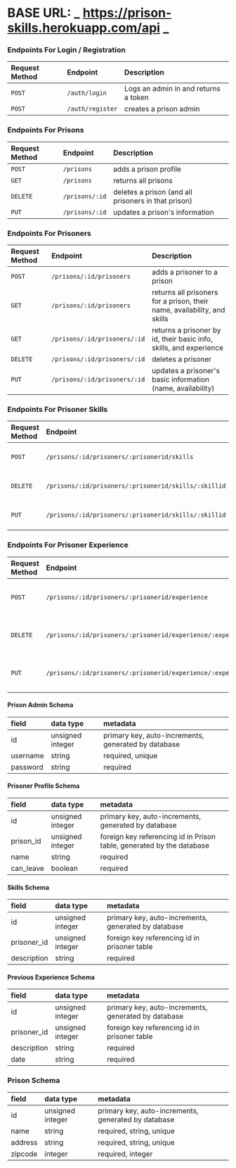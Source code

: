 # BASE URL: **_ https://prison-skills.herokuapp.com/api _**

### Endpoints For Login / Registration

| Request Method | Endpoint         | Description                          |
| :------------- | :--------------- | :----------------------------------- |
| `POST`         | `/auth/login`    | Logs an admin in and returns a token |
| `POST`         | `/auth/register` | creates a prison admin               |

### Endpoints For Prisons

| Request Method | Endpoint       | Description                                         |
| :------------- | :------------- | :-------------------------------------------------- |
| `POST`         | `/prisons`     | adds a prison profile                               |
| `GET`          | `/prisons`     | returns all prisons                                 |
| `DELETE`       | `/prisons/:id` | deletes a prison (and all prisoners in that prison) |
| `PUT`          | `/prisons/:id` | updates a prison's information                      |

### Endpoints For Prisoners

| Request Method | Endpoint                     | Description                                                              |
| :------------- | :--------------------------- | :----------------------------------------------------------------------- |
| `POST`         | `/prisons/:id/prisoners`     | adds a prisoner to a prison                                              |
| `GET`          | `/prisons/:id/prisoners`     | returns all prisoners for a prison, their name, availability, and skills |
| `GET`          | `/prisons/:id/prisoners/:id` | returns a prisoner by id, their basic info, skills, and experience       |
| `DELETE`       | `/prisons/:id/prisoners/:id` | deletes a prisoner                                                       |
| `PUT`          | `/prisons/:id/prisoners/:id` | updates a prisoner's basic information (name, availability)              |

### Endpoints For Prisoner Skills

| Request Method | Endpoint                                             | Description                |
| :------------- | :--------------------------------------------------- | :------------------------- |
| `POST`         | `/prisons/:id/prisoners/:prisonerid/skills`          | adds a prisoner's skill    |
| `DELETE`       | `/prisons/:id/prisoners/:prisonerid/skills/:skillid` | deletes a prisoner's skill |
| `PUT`          | `/prisons/:id/prisoners/:prisonerid/skills/:skillid` | updates a prisoner's skill |

### Endpoints For Prisoner Experience

| Request Method | Endpoint                                                      | Description                            |
| :------------- | :------------------------------------------------------------ | :------------------------------------- |
| `POST`         | `/prisons/:id/prisoners/:prisonerid/experience`               | adds prisoner's previous experience    |
| `DELETE`       | `/prisons/:id/prisoners/:prisonerid/experience/:experienceid` | deletes prisoner's previous experience |
| `PUT`          | `/prisons/:id/prisoners/:prisonerid/experience/:experienceid` | updates prisoner's previous experience |

#### Prison Admin Schema

| field    | data type        | metadata                                            |
| :------- | :--------------- | :-------------------------------------------------- |
| id       | unsigned integer | primary key, auto-increments, generated by database |
| username | string           | required, unique                                    |
| password | string           | required                                            |

#### Prisoner Profile Schema

| field     | data type        | metadata                                                              |
| :-------- | :--------------- | :-------------------------------------------------------------------- |
| id        | unsigned integer | primary key, auto-increments, generated by database                   |
| prison_id | unsigned integer | foreign key referencing id in Prison table, generated by the database |
| name      | string           | required                                                              |
| can_leave | boolean          | required                                                              |

#### Skills Schema

| field       | data type        | metadata                                            |
| :---------- | :--------------- | :-------------------------------------------------- |
| id          | unsigned integer | primary key, auto-increments, generated by database |
| prisoner_id | unsigned integer | foreign key referencing id in prisoner table        |
| description | string           | required                                            |

#### Previous Experience Schema

| field       | data type        | metadata                                            |
| :---------- | :--------------- | :-------------------------------------------------- |
| id          | unsigned integer | primary key, auto-increments, generated by database |
| prisoner_id | unsigned integer | foreign key referencing id in prisoner table        |
| description | string           | required                                            |
| date        | string           | required                                            |

### Prison Schema

| field   | data type        | metadata                                            |
| :------ | :--------------- | :-------------------------------------------------- |
| id      | unsigned integer | primary key, auto-increments, generated by database |
| name    | string           | required, string, unique                            |
| address | string           | required, string, unique                            |
| zipcode | integer          | required, integer                                   |
